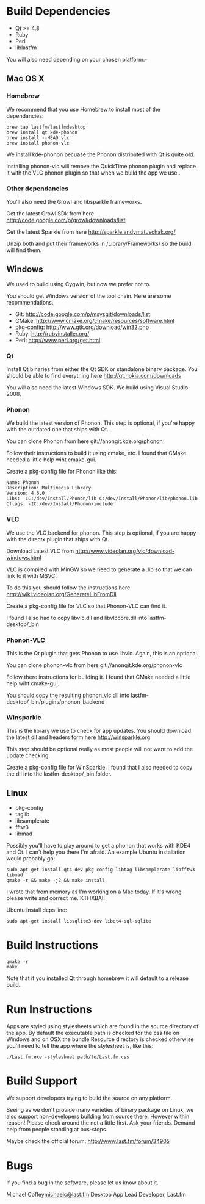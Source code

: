 # Build Dependencies

* Qt >= 4.8
* Ruby
* Perl
* liblastfm

You will also need depending on your chosen platform:-

## Mac OS X

### Homebrew

We recommend that you use Homebrew to install most of the dependancies:

```
brew tap lastfm/lastfmdesktop
brew install qt kde-phonon
brew install --HEAD vlc
brew install phonon-vlc
```

We install kde-phonon becuase the Phonon distributed with Qt is quite old.

Installing phonon-vlc will remove the QuickTime phonon plugin and replace
it with the VLC phonon plugin so that when we build the app we use .

### Other dependancies

You'll also need the Growl and libsparkle frameworks.

Get the latest Growl SDk from here http://code.google.com/p/growl/downloads/list

Get the latest Sparkle from here http://sparkle.andymatuschak.org/

Unzip both and put their frameworks in /Library/Frameworks/ so the build will find them.

## Windows
We used to build using Cygwin, but now we prefer not to.

You should get Windows version of the tool chain. Here are some recommendations.

- Git: http://code.google.com/p/msysgit/downloads/list
- CMake: http://www.cmake.org/cmake/resources/software.html
- pkg-config: http://www.gtk.org/download/win32.php
- Ruby: http://rubyinstaller.org/
- Perl: http://www.perl.org/get.html

### Qt
Install Qt binaries from either the Qt SDK or standalone binary package. You should be able to find everything here http://qt.nokia.com/downloads

You will also need the latest Windows SDK. We build using Visual Studio 2008.

### Phonon
We build the latest version of Phonon. This step is optional, if you're happy with the outdated one that ships with Qt.

You can clone Phonon from here git://anongit.kde.org/phonon

Follow their instructions to build it using cmake, etc. I found that CMake needed a little help wiht cmake-gui.

Create a pkg-config file for Phonon like this:

```
Name: Phonon
Description: Multimedia Library
Version: 4.6.0
Libs: -LC:/dev/Install/Phonon/lib C:/dev/Install/Phonon/lib/phonon.lib
Cflags: -IC:/dev/Install/Phonon/include
```

### VLC
We use the VLC backend for phonon. This step is optional, if you are happy with the directx plugin that ships with Qt.

Download Latest VLC from http://www.videolan.org/vlc/download-windows.html

VLC is compiled with MinGW so we need to generate a .lib so that we can link to it with MSVC.

To do this you should follow the instructions here http://wiki.videolan.org/GenerateLibFromDll

Create a pkg-config file for VLC so that Phonon-VLC can find it.

I found I also had to copy libvlc.dll and libvlccore.dll into lastfm-desktop/_bin

### Phonon-VLC
This is the Qt plugin that gets Phonon to use libvlc. Again, this is an optional.

You can clone phonon-vlc from here git://anongit.kde.org/phonon-vlc

Follow there instructions for building it. I found that CMake needed a little help wiht cmake-gui.

You should copy the resulting phonon_vlc.dll into lastfm-desktop/_bin/plugins/phonon_backend

### Winsparkle
This is the library we use to check for app updates. You should download the latest dll and headers form here http://winsparkle.org

This step should be optional really as most people will not want to add the update checking.

Create a pkg-config file for WinSparkle.  I found that I also needed to copy the dll into the lastfm-desktop/_bin folder.

###

## Linux

* pkg-config
* taglib
* libsamplerate
* fftw3
* libmad

Possibly you'll have to play around to get a phonon that works with KDE4 and 
Qt. I can't help you there I'm afraid. An example Ubuntu installation would 
probably go:

```
sudo apt-get install qt4-dev pkg-config libtag libsamplerate libfftw3 libmad
qmake -r && make -j2 && make install
```

I wrote that from memory as I'm working on a Mac today. If it's wrong please
write and correct me. KTHXBAI.

Ubuntu install deps line:

```
sudo apt-get install libsqlite3-dev libqt4-sql-sqlite
```

# Build Instructions

```
qmake -r
make
```

Note that if you installed Qt through homebrew it will default to a release build.

# Run Instructions

Apps are styled using stylesheets which are found in the source directory
of the app. By default the executable path is checked for the css file on
Windows and on OSX the bundle Resource directory is checked otherwise you'll
need to tell the app where the stylesheet is, like this: 

```
./Last.fm.exe -stylesheet path/to/Last.fm.css
```

# Build Support

We support developers trying to build the source on any platform. 

Seeing as we don't provide many varieties of binary package on Linux, we also
support non-developers building from source there. However within reason!
Please check around the net a little first. Ask your friends. Demand help
from people standing at bus-stops.

Maybe check the official forum: http://www.last.fm/forum/34905

# Bugs

If you find a bug in the software, please let us know about it.

Michael Coffey<michaelc@last.fm>
Desktop App Lead Developer, Last.fm
